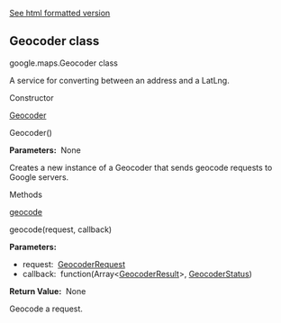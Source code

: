 [See html formatted version](https://huasofoundries.github.io/google-maps-documentation/Geocoder.html)


Geocoder class
--------------

google.maps.Geocoder class

A service for converting between an address and a LatLng.

Constructor

[Geocoder](#Geocoder.constructor)

Geocoder()

**Parameters:**  None

Creates a new instance of a Geocoder that sends geocode requests to Google servers.

Methods

[geocode](#Geocoder.geocode)

geocode(request, callback)

**Parameters:** 

*   request:  [GeocoderRequest](GeocoderRequest.md)
*   callback:  function(Array<[GeocoderResult](GeocoderResult.md)\>, [GeocoderStatus](GeocoderStatus.md))

**Return Value:**  None

Geocode a request.